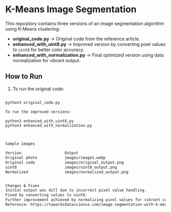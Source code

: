 # K-Means Image Segmentation

This repository contains three versions of an image segmentation algorithm using K-Means clustering:

- **original_code.py** → Original code from the reference article.
- **enhanced_with_uint8.py** → Improved version by converting pixel values to `uint8` for better color accuracy.
- **enhanced_with_normalization.py** → Final optimized version using data normalization for vibrant output.

## How to Run
1. To run the original code:
```bash

python3 original_code.py

To run the improved versions:

python3 enhanced_with_uint8.py
python3 enhanced_with_normalization.py



Sample images

Version	                  Output
Original photo            images/image1.webp
Original code             images/original_output.png
uint8 	                  images/uint8_output.png
Normalized	              images/normalized_output.png     


Changes & Fixes
Initial output was dull due to incorrect pixel value handling.
Fixed by converting values to uint8.
Further improvement achieved by normalizing pixel values for vibrant colors.
Reference: https://towardsdatascience.com/image-segmentation-with-k-means-clustering-1bc53601f033/


